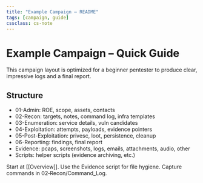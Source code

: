 ```yaml
---
title: "Example Campaign – README"
tags: [campaign, guide]
cssclass: cs-note
---
```


# Example Campaign – Quick Guide

This campaign layout is optimized for a beginner pentester to produce clear, impressive logs and a final report.

## Structure
- 01-Admin: ROE, scope, assets, contacts
- 02-Recon: targets, notes, command log, infra templates
- 03-Enumeration: service details, vuln candidates
- 04-Exploitation: attempts, payloads, evidence pointers
- 05-Post-Exploitation: privesc, loot, persistence, cleanup
- 06-Reporting: findings, final report
- Evidence: pcaps, screenshots, logs, emails, attachments, audio, other
- Scripts: helper scripts (evidence archiving, etc.)

Start at [[Overview]]. Use the Evidence script for file hygiene. Capture commands in 02‑Recon/Command_Log.

